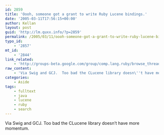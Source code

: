 ```yaml
---
id: 2859
title: 'Oooh, someone got a grant to write Ruby Lucene bindings.'
date: '2005-03-11T17:56:15+00:00'
author: Kellan
layout: post
guid: 'http://lm.quxx.info/?p=2859'
permalink: /2005/03/11/oooh-someone-got-a-grant-to-write-ruby-lucene-bindings/
typo_id:
    - '2857'
mt_id:
    - '2844'
link_related:
    - 'http://groups-beta.google.com/group/comp.lang.ruby/browse_thread/thread/35c2f61d29e94550/28b32a50948920ba#28b32a50948920ba'
raw_content:
    - 'Via Swig and GCJ.  Too bad the CLucene library doesn\''t have more momentum.'
categories:
    - Aside
tags:
    - fulltext
    - java
    - lucene
    - ruby
    - search
---
```


Via Swig and GCJ. Too bad the CLucene library doesn’t have more momentum.